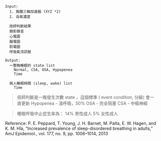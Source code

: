```
Input:
  1. 胸腹三軸加速器 (XYZ *2)
  2. 血氧濃度

  技師判斷結果
  錄影錄音
  心電圖
  腦電圖
  肌電圖
  呼吸氣流訊號

Output:
  一整晚睡眠的 state list
    Normal, CSA, OSA, Hypopenea
    Time

  病人睡眠時間 (sleep, wake) list
    Time
```
> 技師判斷是一晚發生次數 state ，這個標準 ( event condition, 分級) 會一直更新
> Hypopenea - 淺呼吸，50%
> OSA - 完全阻塞
> CSA - 中樞神經

>睡眠呼吸中止症生率為： 14% 男性成人 5% 女性成人

Reference: P. E. Peppard, T. Young, J. H. Barnet, M. Palta, E. W. Hagen, and K. M. Hla, “Increased prevalence of sleep-disordered breathing in adults,” AmJ Epidemiol., vol. 177, no. 9, pp. 1006–1014, 2013
